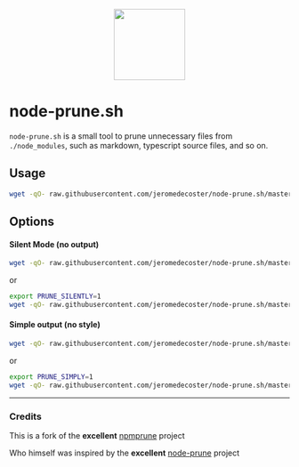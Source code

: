 <p align="center"><img src="https://i.imgur.com/kyxhcwg.png" width="128" height="128"></p>

# node-prune.sh

`node-prune.sh` is a small tool to prune unnecessary files from `./node_modules`, such as markdown, typescript source files, and so on.

## Usage

```bash
wget -qO- raw.githubusercontent.com/jeromedecoster/node-prune.sh/master/node-prune.sh | bash
```

## Options

#### Silent Mode (no output)

```bash
wget -qO- raw.githubusercontent.com/jeromedecoster/node-prune.sh/master/node-prune.sh | PRUNE_SILENTLY=1 bash
```

or

```bash
export PRUNE_SILENTLY=1
wget -qO- raw.githubusercontent.com/jeromedecoster/node-prune.sh/master/node-prune.sh | bash
```

#### Simple output (no style)

```bash
wget -qO- raw.githubusercontent.com/jeromedecoster/node-prune.sh/master/node-prune.sh | PRUNE_SIMPLY=1 bash
```

or

```bash
export PRUNE_SIMPLY=1
wget -qO- raw.githubusercontent.com/jeromedecoster/node-prune.sh/master/node-prune.sh | bash
```

---

### Credits

This is a fork of the **excellent** [npmprune](https://github.com/xthezealot/npmprune) project

Who himself was inspired by the **excellent** [node-prune](https://github.com/tj/node-prune) project

